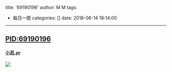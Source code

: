 title: '69190196'
author: M M
tags:
  - 每日一图
categories: []
date: 2018-06-14 18:14:00
---
## [PID:69190196](https://www.pixiv.net/member_illust.php?mode=medium&illust_id=69190196)
 #### [小忍.pr](https://www.pixiv.net/member.php?id=12793879)

<!-- more -->
 
[![](https://i.loli.net/2018/06/14/5b2245e2334ec.jpg
)](https://www.pixiv.net/member_illust.php?mode=medium&illust_id=69190196)